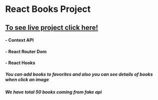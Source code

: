# React Books Project

 ## [To see live project click here!](https://anilcosarss-books-app.surge.sh/)

#### - Context API
#### - React Router Dom
#### - React Hooks

##### You can add books to favorites and also you can see details of books when click an image
##### We have total 50 books coming from fake api 



